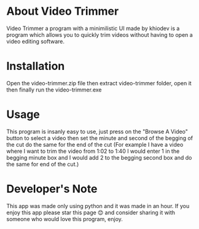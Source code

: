 # About Video Trimmer
Video Trimmer a program with a minimilistic UI made by khiodev is a program which allows you to quickly trim videos without having to open a video editing software.

# Installation
Open the video-trimmer.zip file then extract video-trimmer folder, open it then finally run the video-trimmer.exe

# Usage
This program is insanly easy to use, just press on the "Browse A Video" button to select a video then set the minute and second of the begging of the cut do the same for the end of the cut (For example I have a video where I want to trim the video from 1:02 to 1:40 I would enter 1 in the begging minute box and I would add 2 to the begging second box and do the same for end of the cut.)

# Developer's Note
This app was made only using python and it was made in an hour. If you enjoy this app please star this page 😊 and consider sharing it with someone who would love this program, enjoy.
